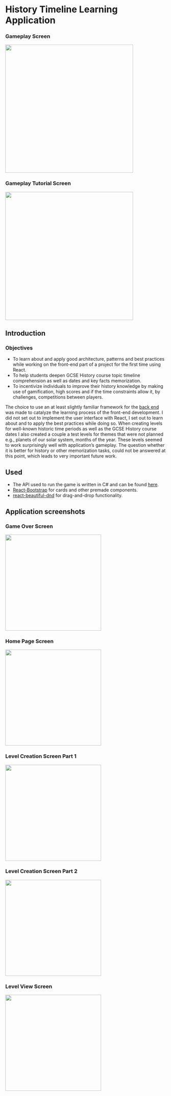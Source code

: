 # History Timeline Learning Application

### Gameplay Screen
<img src="https://user-images.githubusercontent.com/72355656/177048483-01e8b50a-bf6a-4ef6-8073-1dd6ba02ba76.png" height="400">

### Gameplay Tutorial Screen
<img src="https://user-images.githubusercontent.com/72355656/177048473-c6af3581-a1b3-4725-9a0d-79f1df3b9881.png" height="400">


## Introduction
### Objectives
- To learn about and apply good architecture, patterns and best practices while working on the front-end part of a project for the first time using React.
- To help students deepen GCSE History course topic timeline comprehension as well as dates and key facts memorization.
- To incentivize individuals to improve their history knowledge by making use of gamification, high scores and if the time constraints allow it, by challenges, competitions between players.

The choice to use an at least slightly familiar framework for the [back end](https://github.com/A-Petrauskas/HistoryAPI) was made to catalyze the learning process of the front-end development. I did not set out to implement the user interface with React, I set out to learn about and to apply the best practices while doing so.
When creating levels for well-known historic time periods as well as the GCSE History course dates I also created a couple a test levels for themes that were not planned e.g., planets of our solar system, months of the year. These levels seemed to work surprisingly well with application’s gameplay. The question whether it is better for history or other memorization tasks, could not be answered at this point, which leads to very important future work.

## Used
- The API used to run the game is written in C# and can be found [here](https://github.com/A-Petrauskas/HistoryAPI).
- [React-Bootstrap](https://react-bootstrap.github.io/) for cards and other premade components.
- [react-beautiful-dnd](https://github.com/atlassian/react-beautiful-dnd) for drag-and-drop functionality.

## Application screenshots
### Game Over Screen
<img src="https://user-images.githubusercontent.com/72355656/177049145-3bddd47b-4091-40af-88fb-48b174ea7e8d.png" height="300">

### Home Page Screen
<img src="https://user-images.githubusercontent.com/72355656/177049213-bf3f5a3f-2dc4-4027-9593-1f695579f52a.png" height="300">

### Level Creation Screen Part 1
<img src="https://user-images.githubusercontent.com/72355656/177049217-ff24643c-651a-42c3-a1f7-243b2315ba7b.png" height="300">

### Level Creation Screen Part 2
<img src="https://user-images.githubusercontent.com/72355656/177049219-ba70d2bb-d3cd-43cf-be73-fa265bff5de7.png" height="300">

### Level View Screen
<img src="https://user-images.githubusercontent.com/72355656/177049223-628ecebe-4a1d-4037-9567-de9a40dc2344.png" height="300">
